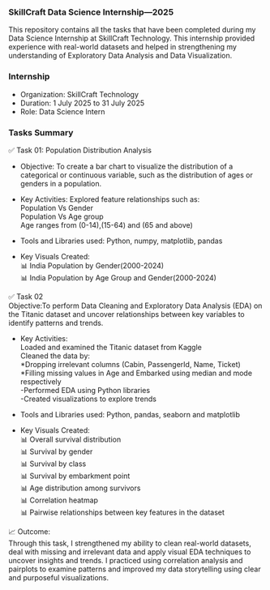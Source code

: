 ### SkillCraft Data Science Internship—2025

This repository contains all the tasks that have been completed during my Data Science Internship at SkillCraft Technology. This internship provided experience with real-world datasets and helped in strengthening my understanding of Exploratory Data Analysis and Data Visualization.

### Internship

- Organization: SkillCraft Technology
- Duration: 1 July 2025 to 31 July 2025
- Role: Data Science Intern

### Tasks Summary

✅ Task 01:  Population Distribution Analysis
- Objective: To create a bar chart to visualize the distribution of a categorical or continuous variable, such as the distribution of ages or genders in a population.

- Key Activities:
Explored feature relationships such as:<br/>
Population Vs Gender<br/>
Population Vs Age group<br/>
Age ranges from (0-14),(15-64) and (65 and above)

- Tools and Libraries used: Python, numpy, matplotlib, pandas

- Key Visuals Created:<br/>
📊 India Population by Gender(2000-2024)<br/>
📊 India Population by Age Group and Gender(2000-2024)


✅ Task 02<br/>
Objective:To perform Data Cleaning and Exploratory Data Analysis (EDA) on the Titanic dataset and uncover relationships between key variables to identify patterns and trends.<br/>

- Key Activities:<br/>
Loaded and examined the Titanic dataset from Kaggle<br/>
Cleaned the data by:<br/>
 *Dropping irrelevant columns (Cabin, PassengerId, Name, Ticket)<br/>
 *Filling missing values in Age and Embarked using median and mode respectively<br/>
-Performed EDA using Python libraries<br/>
-Created visualizations to explore trends<br/>

- Tools and Libraries used: Python, pandas, seaborn and matplotlib<br/>

- Key Visuals Created:<br/>
  📊 Overall survival distribution<br/>
  📊 Survival by gender<br/>
  📊 Survival by class<br/>
  📊 Survival by embarkment point<br/>
  📊 Age distribution among survivors<br/>
  📊 Correlation heatmap <br/>
  📊 Pairwise relationships between key features in the dataset<br/>

📈 Outcome:<br/>
Through this task, I strengthened my ability to clean real-world datasets, deal with missing and irrelevant data and apply visual EDA techniques to uncover insights and trends. I practiced using correlation analysis and pairplots to examine patterns and improved my data storytelling using clear and purposeful visualizations.<br/>

